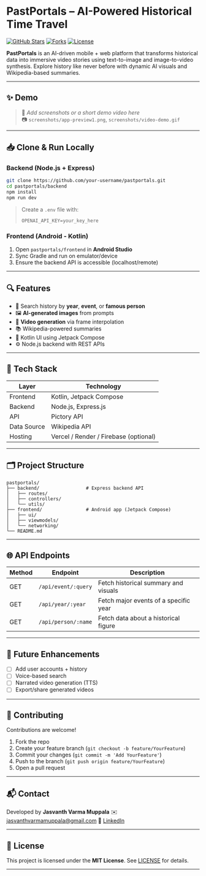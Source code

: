 
#  PastPortals – AI-Powered Historical Time Travel

[![GitHub Stars](https://img.shields.io/github/stars/Muppala-Jasvanth-Varma/pastportals?style=social)](https://github.com/Muppala-Jasvanth-Varma/pastportals)
[![Forks](https://img.shields.io/github/forks/Muppala-Jasvanth-Varma/pastportals?style=social)](https://github.com/Muppala-Jasvanth-Varma/pastportals/fork)
[![License](https://img.shields.io/github/license/your-username/pastportals)](LICENSE)

**PastPortals** is an AI-driven mobile + web platform that transforms historical data into immersive video stories using text-to-image and image-to-video synthesis. Explore history like never before with dynamic AI visuals and Wikipedia-based summaries.

---

## ✨ Demo

> 🚧 *Add screenshots or a short demo video here*  
> 📷 `screenshots/app-preview1.png`, `screenshots/video-demo.gif`

---

## 📥 Clone & Run Locally

### Backend (Node.js + Express)

```bash
git clone https://github.com/your-username/pastportals.git
cd pastportals/backend
npm install
npm run dev
````

> Create a `.env` file with:
>
> ```
> OPENAI_API_KEY=your_key_here
> ```

### Frontend (Android - Kotlin)

1. Open `pastportals/frontend` in **Android Studio**
2. Sync Gradle and run on emulator/device
3. Ensure the backend API is accessible (localhost/remote)

---

## 🔍 Features

* 🔎 Search history by **year**, **event**, or **famous person**
* 🖼️ **AI-generated images** from prompts
* 🎥 **Video generation** via frame interpolation
* 📚 Wikipedia-powered summaries
* 🎨 Kotlin UI using Jetpack Compose
* ⚙️ Node.js backend with REST APIs

---

## 🧱 Tech Stack

| Layer       | Technology                                     |
| ----------- | ---------------------------------------------- |
| Frontend    | Kotlin, Jetpack Compose                        |
| Backend     | Node.js, Express.js                            |
| API         | Pictory API                                    |
| Data Source | Wikipedia API                                  |
| Hosting     | Vercel / Render / Firebase (optional)          |

---

## 🗂️ Project Structure

```
pastportals/
├── backend/                 # Express backend API
│   ├── routes/
│   ├── controllers/
│   └── utils/
├── frontend/                # Android app (Jetpack Compose)
│   ├── ui/
│   ├── viewmodels/
│   └── networking/
└── README.md
```

---

## 🌐 API Endpoints

| Method | Endpoint            | Description                           |
| ------ | ------------------- | ------------------------------------- |
| GET    | `/api/event/:query` | Fetch historical summary and visuals  |
| GET    | `/api/year/:year`   | Fetch major events of a specific year |
| GET    | `/api/person/:name` | Fetch data about a historical figure  |

---

## 🎯 Future Enhancements

* [ ] Add user accounts + history
* [ ] Voice-based search
* [ ] Narrated video generation (TTS)
* [ ] Export/share generated videos

---

## 🤝 Contributing

Contributions are welcome!

1. Fork the repo
2. Create your feature branch (`git checkout -b feature/YourFeature`)
3. Commit your changes (`git commit -m 'Add YourFeature'`)
4. Push to the branch (`git push origin feature/YourFeature`)
5. Open a pull request

---

## 📬 Contact

Developed by **Jasvanth Varma Muppala**
✉️ [jasvanthvarmamuppala@gmail.com](mailto:jasvanthvarmamuppala@gmail.com)
🔗 [LinkedIn](www.linkedin.com/in/jasvanth-varma-muppala-275jb)

---

## 📄 License

This project is licensed under the **MIT License**.
See [LICENSE](./LICENSE) for details.


---

